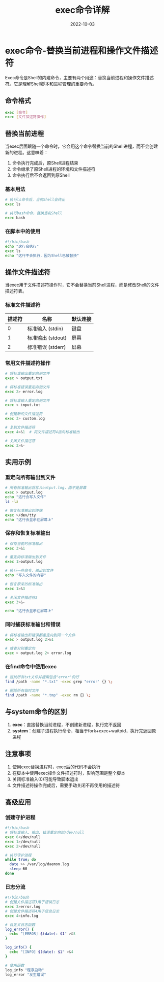 ﻿---
title: exec命令详解
category:
  - Linux
  - 命令帮助
tag:
  - exec
  - shell
  - 进程管理
  - 文件描述符
date: 2022-10-03

---

# exec命令-替换当前进程和操作文件描述符

Exec命令是Shell的内建命令，主要有两个用途：替换当前进程和操作文件描述符。它是理解Shell脚本和进程管理的重要命令。

## 命令格式

```bash
exec [命令]
exec [文件描述符操作]
```

## 替换当前进程

当exec后面跟随一个命令时，它会用这个命令替换当前的Shell进程，而不会创建新的进程。这意味着：

1. 命令执行完成后，原Shell进程结束
2. 命令继承了原Shell进程的环境和文件描述符
3. 命令执行后不会返回到原Shell

### 基本用法

```bash
# 执行ls命令后，当前Shell会终止
exec ls

# 执行bash命令，替换当前Shell
exec bash
```

### 在脚本中的使用

```bash
#!/bin/bash
echo "这行会执行"
exec ls
echo "这行不会执行，因为Shell已被替换"
```

## 操作文件描述符

当exec用于文件描述符操作时，它不会替换当前Shell进程，而是修改Shell的文件描述符表。

### 标准文件描述符

| 描述符 | 名称 | 默认连接 |
| --- | --- | --- |
| 0 | 标准输入 (stdin) | 键盘 |
| 1 | 标准输出 (stdout) | 屏幕 |
| 2 | 标准错误 (stderr) | 屏幕 |

### 常用文件描述符操作

```bash
# 将标准输出重定向到文件
exec > output.txt

# 将标准错误重定向到文件
exec 2> error.log

# 将标准输入重定向到文件
exec < input.txt

# 创建新的文件描述符
exec 3> custom.log

# 复制文件描述符
exec 4>&1  # 将文件描述符4指向标准输出

# 关闭文件描述符
exec 3>&-
```

## 实用示例

### 重定向所有输出到文件

```bash
# 所有标准输出将写入output.log，而不是屏幕
exec > output.log
echo "这行会写入文件"
ls -la

# 恢复标准输出到终端
exec >/dev/tty
echo "这行会显示在屏幕上"
```

### 保存和恢复标准输出

```bash
# 保存当前的标准输出
exec 3>&1

# 重定向标准输出到文件
exec 1>output.log

# 执行一些命令，输出到文件
echo "写入文件的内容"

# 恢复原来的标准输出
exec 1>&3

# 关闭文件描述符3
exec 3>&-

echo "这行会显示在屏幕上"
```

### 同时捕获标准输出和错误

```bash
# 将标准输出和错误都重定向到同一个文件
exec > output.log 2>&1

# 或者分别重定向
exec > output.log 2> error.log
```

### 在find命令中使用exec

```bash
# 查找所有txt文件并搜索包含"error"的行
find /path -name "*.txt" -exec grep "error" {} \;

# 删除所有临时文件
find /path -name "*.tmp" -exec rm {} \;
```

## 与system命令的区别

1. **exec**：直接替换当前进程，不创建新进程，执行完不返回
2. **system**：创建子进程执行命令，相当于fork+exec+waitpid，执行完返回原进程

## 注意事项

1. 使用exec替换进程时，exec后的代码不会执行
2. 在脚本中使用exec操作文件描述符时，影响范围是整个脚本
3. 关闭标准输入(0)可能导致脚本退出
4. 文件描述符操作完成后，需要手动关闭不再使用的描述符

## 高级应用

### 创建守护进程

```bash
#!/bin/bash
# 将标准输入、输出、错误重定向到/dev/null
exec 0</dev/null
exec 1>/dev/null
exec 2>/dev/null

# 执行守护进程
while true; do
  date >> /var/log/daemon.log
  sleep 60
done
```

### 日志分流

```bash
#!/bin/bash
# 创建文件描述符3用于错误日志
exec 3>error.log
# 创建文件描述符4用于信息日志
exec 4>info.log

# 自定义日志函数
log_error() {
  echo "[ERROR] $(date): $1" >&3
}

log_info() {
  echo "[INFO] $(date): $1" >&4
}

# 使用函数
log_info "程序启动"
log_error "发生错误"
```
